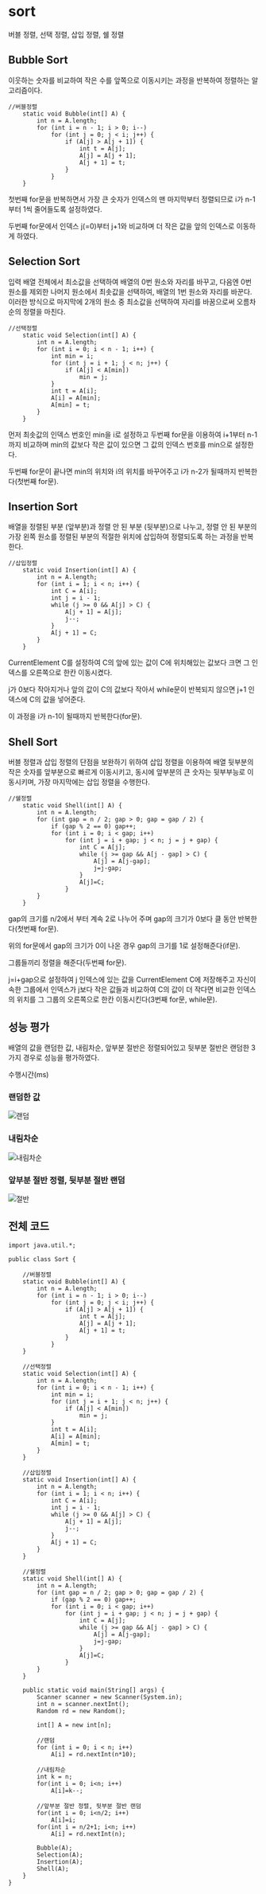 # sort

버블 정렬, 선택 정렬, 삽입 정렬, 쉘 정렬



## Bubble Sort

이웃하는 숫자를 비교하여 작은 수를 앞쪽으로 이동시키는 과정을 반복하여 정렬하는 알고리즘이다.

```
//버블정렬
    static void Bubble(int[] A) {
        int n = A.length;
        for (int i = n - 1; i > 0; i--)
            for (int j = 0; j < i; j++) {
                if (A[j] > A[j + 1]) {
                    int t = A[j];
                    A[j] = A[j + 1];
                    A[j + 1] = t;
                }
            }
    }
```

첫번째 for문을 반복하면서 가장 큰  숫자가 인덱스의 맨 마지막부터 정렬되므로 i가 n-1부터 1씩 줄어들도록 설정하였다. 

두번째 for문에서 인덱스 j(=0)부터 j+1와 비교하며 더 작은 값을 앞의 인덱스로 이동하게 하였다.



##  Selection Sort

입력 배열 전체에서 최소값을 선택하여 배열의 0번 원소와 자리를 바꾸고, 다음엔 0번 원소를 제외한 나머지 원소에서 최솟값을 선택하여, 배열의 1번 원소와 자리를 바꾼다. 이러한 방식으로 마지막에 2개의 원소 중 최소값을 선택하여 자리를 바꿈으로써 오름차순의 정렬을 마친다.

```
//선택정렬
    static void Selection(int[] A) {
        int n = A.length;
        for (int i = 0; i < n - 1; i++) {
            int min = i;
            for (int j = i + 1; j < n; j++) {
                if (A[j] < A[min])
                    min = j;
            }
            int t = A[i];
            A[i] = A[min];
            A[min] = t;
        }
    }
```

먼저 최솟값의 인덱스 번호인 min을 i로 설정하고 두번째 for문을 이용하여 i+1부터 n-1까지 비교하며 min의 값보다 작은 값이 있으면 그 값의 인덱스 번호를 min으로 설정한다. 

두번째 for문이 끝나면 min의 위치와 i의 위치를 바꾸어주고 i가 n-2가 될때까지 반복한다(첫번째 for문).



## Insertion Sort

배열을 정렬된 부분 (앞부분)과 정렬 안 된 부분 (뒷부분)으로 나누고, 정렬 안 된 부분의 가장 왼쪽 원소를 정렬된 부분의 적절한 위치에 삽입하여 정렬되도록 하는 과정을 반복한다.

```
//삽입정렬
    static void Insertion(int[] A) {
        int n = A.length;
        for (int i = 1; i < n; i++) {
            int C = A[i];
            int j = i - 1;
            while (j >= 0 && A[j] > C) {
                A[j + 1] = A[j];
                j--;
            }
            A[j + 1] = C;
        }
    }
```

CurrentElement C를 설정하여 C의 앞에 있는 값이 C에 위치해있는 값보다 크면 그 인덱스를 오른쪽으로 한칸 이동시켰다. 

j가 0보다 작아지거나 앞의 값이 C의 값보다 작아서  while문이 반복되지 않으면  j+1 인덱스에 C의 값을 넣어준다. 

이 과정을 i가 n-1이 될때까지 반복한다(for문).



##  Shell Sort

버블 정렬과 삽입 정렬의 단점을 보완하기 위하여 삽입 정렬을 이용하여 배열 뒷부분의 작은 숫자를 앞부분으로 빠르게 이동시키고, 동시에 앞부분의 큰 숫자는 뒷부부능로 이동시키며, 가장 마지막에는 삽입 정렬을 수행한다.

```
//쉘정렬
    static void Shell(int[] A) {
        int n = A.length;
        for (int gap = n / 2; gap > 0; gap = gap / 2) {
            if (gap % 2 == 0) gap++;
            for (int i = 0; i < gap; i++)
                for (int j = i + gap; j < n; j = j + gap) {
                    int C = A[j];
                    while (j >= gap && A[j - gap] > C) {
                        A[j] = A[j-gap];
                        j=j-gap;
                    }
                    A[j]=C;
                }
        }
    }
```

gap의 크기를 n/2에서 부터 계속 2로 나누어 주며 gap의 크기가 0보다 클 동안 반복한다(첫번째 for문).

위의  for문에서 gap의 크기가 0이 나온 경우 gap의 크기를 1로 설정해준다(if문).

그룹들끼리 정렬을 해준다(두번째 for문).

j=i+gap으로 설정하여 j 인덱스에 있는 값을 CurrentElement C에 저장해주고 자신이 속한 그룹에서 인덱스가 j보다 작은 값들과 비교하여 C의 값이 더 작다면 비교한 인덱스의 위치를 그 그룹의 오른쪽으로 한칸 이동시킨다(3번째 for문, while문).



## 성능 평가

배열의 값을 랜덤한 값, 내림차순, 앞부분 절반은 정렬되어있고 뒷부분 절반은 랜덤한 3가지 경우로 성능을 평가하였다.

수행시간(ms)

### 랜덤한 값

![랜덤](https://user-images.githubusercontent.com/80511975/117315502-b8aa7780-aec2-11eb-8c16-26fb28952193.PNG)

### 내림차순

![내림차순](https://user-images.githubusercontent.com/80511975/117315438-a92b2e80-aec2-11eb-8552-c30c9b199071.PNG)

### 앞부분 절반 정렬, 뒷부분 절반 랜덤

![절반](https://user-images.githubusercontent.com/80511975/117315639-d2e45580-aec2-11eb-8cfc-1e98701d9df7.PNG)



## 전체 코드

```
import java.util.*;

public class Sort {

    //버블정렬
    static void Bubble(int[] A) {
        int n = A.length;
        for (int i = n - 1; i > 0; i--)
            for (int j = 0; j < i; j++) {
                if (A[j] > A[j + 1]) {
                    int t = A[j];
                    A[j] = A[j + 1];
                    A[j + 1] = t;
                }
            }
    }

    //선택정렬
    static void Selection(int[] A) {
        int n = A.length;
        for (int i = 0; i < n - 1; i++) {
            int min = i;
            for (int j = i + 1; j < n; j++) {
                if (A[j] < A[min])
                    min = j;
            }
            int t = A[i];
            A[i] = A[min];
            A[min] = t;
        }
    }

    //삽입정렬
    static void Insertion(int[] A) {
        int n = A.length;
        for (int i = 1; i < n; i++) {
            int C = A[i];
            int j = i - 1;
            while (j >= 0 && A[j] > C) {
                A[j + 1] = A[j];
                j--;
            }
            A[j + 1] = C;
        }
    }

    //쉘정렬
    static void Shell(int[] A) {
        int n = A.length;
        for (int gap = n / 2; gap > 0; gap = gap / 2) {
            if (gap % 2 == 0) gap++;
            for (int i = 0; i < gap; i++)
                for (int j = i + gap; j < n; j = j + gap) {
                    int C = A[j];
                    while (j >= gap && A[j - gap] > C) {
                        A[j] = A[j-gap];
                        j=j-gap;
                    }
                    A[j]=C;
                }
        }
    }

    public static void main(String[] args) {
        Scanner scanner = new Scanner(System.in);
        int n = scanner.nextInt();
        Random rd = new Random();

        int[] A = new int[n];

        //랜덤
        for (int i = 0; i < n; i++)
            A[i] = rd.nextInt(n*10);

        //내림차순
        int k = n;
        for(int i = 0; i<n; i++)
            A[i]=k--;

        //앞부분 절반 정렬, 뒷부분 절반 랜덤
        for(int i = 0; i<n/2; i++)
            A[i]=i;
        for(int i = n/2+1; i<n; i++)
            A[i] = rd.nextInt(n);

        Bubble(A);
        Selection(A);
        Insertion(A);
        Shell(A);
    }
}
```

